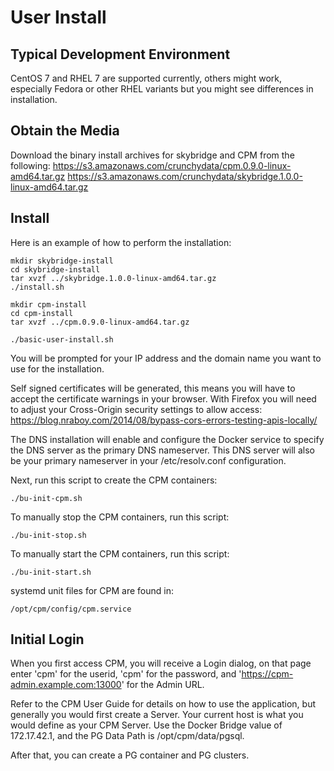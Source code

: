 User Install
=================

Typical Development Environment
-------------------------------
CentOS 7 and RHEL 7 are supported currently, others might work, especially
Fedora or other RHEL variants but you might see differences in
installation.

Obtain the Media
------------------------------
Download the binary install archives for skybridge and CPM
from the following:
https://s3.amazonaws.com/crunchydata/cpm.0.9.0-linux-amd64.tar.gz
https://s3.amazonaws.com/crunchydata/skybridge.1.0.0-linux-amd64.tar.gz

Install
----------
Here is an example of how to perform the installation:

~~~~~~~~~~~~~~~~~
mkdir skybridge-install
cd skybridge-install
tar xvzf ../skybridge.1.0.0-linux-amd64.tar.gz
./install.sh

mkdir cpm-install
cd cpm-install
tar xvzf ../cpm.0.9.0-linux-amd64.tar.gz

./basic-user-install.sh
~~~~~~~~~~~~~~~~~

You will be prompted for your IP address and the domain name
you want to use for the installation.

Self signed certificates will be generated, this means you will
have to accept the certificate warnings in your browser.  With Firefox
you will need to adjust your Cross-Origin security settings to 
allow access:
https://blog.nraboy.com/2014/08/bypass-cors-errors-testing-apis-locally/

The DNS installation will enable and configure the Docker service
to specify the DNS server as the primary DNS nameserver.  This
DNS server will also be your primary nameserver in your /etc/resolv.conf
configuration.

Next, run this script to create the CPM containers:
~~~~~~~~~~~~~~~~~
./bu-init-cpm.sh
~~~~~~~~~~~~~~~~~

To manually stop the CPM containers, run this script:
~~~~~~~~~~~~~~~~~
./bu-init-stop.sh
~~~~~~~~~~~~~~~~~

To manually start the CPM containers, run this script:
~~~~~~~~~~~~~~~~~
./bu-init-start.sh
~~~~~~~~~~~~~~~~~

systemd unit files for CPM are found in:
~~~~~~~~~~~~~~~~~
/opt/cpm/config/cpm.service
~~~~~~~~~~~~~~~~~

Initial Login
-------------
When you first access CPM, you will receive a Login dialog, on that
page enter 'cpm' for the userid, 'cpm' for the password, and
'https://cpm-admin.example.com:13000' for the Admin URL.

Refer to the CPM User Guide for details on how to use the application, but
generally you would first create a Server.  Your current host is
what you would define as your CPM Server.  Use the Docker Bridge value
of 172.17.42.1, and the PG Data Path is /opt/cpm/data/pgsql.

After that, you can create a PG container and PG clusters.


